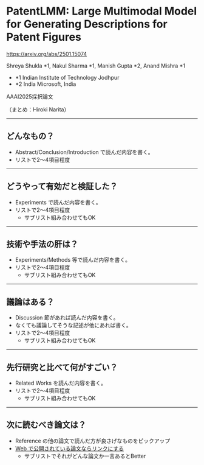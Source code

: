 PatentLMM: Large Multimodal Model for Generating Descriptions for Patent Figures
===

https://arxiv.org/abs/2501.15074

Shreya Shukla *1, Nakul Sharma *1, Manish Gupta *2, Anand Mishra *1
- *1 Indian Institute of Technology Jodhpur
- *2 India Microsoft, India

AAAI2025採択論文

（まとめ：Hiroki Narita）

---

## どんなもの？

+ Abstract/Conclusion/Introduction で読んだ内容を書く。
+ リストで2～4項目程度

---

## どうやって有効だと検証した？

+ Experiments で読んだ内容を書く。
+ リストで2～4項目程度
    + サブリスト組み合わせてもOK

---

## 技術や手法の肝は？

+ Experiments/Methods 等で読んだ内容を書く。
+ リストで2～4項目程度
    + サブリスト組み合わせてもOK

---

## 議論はある？

+ Discussion 節があれば読んだ内容を書く。
+ なくても議論してそうな記述が他にあれば書く。
+ リストで2～4項目程度
    + サブリスト組み合わせてもOK

---

## 先行研究と比べて何がすごい？

+ Related Works を読んだ内容を書く。
+ リストで2～4項目程度
    + サブリスト組み合わせてもOK

---

## 次に読むべき論文は？

+ Reference の他の論文で読んだ方が良さげなものをピックアップ
+ [Web で公開されている論文ならリンクにする](https://arxiv.org/pdf/1710.05941.pdf)
    + サブリストでそれがどんな論文か一言あるとBetter